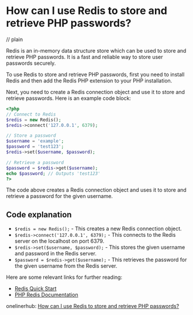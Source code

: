 # How can I use Redis to store and retrieve PHP passwords?
// plain

Redis is an in-memory data structure store which can be used to store and retrieve PHP passwords. It is a fast and reliable way to store user passwords securely.

To use Redis to store and retrieve PHP passwords, first you need to install Redis and then add the Redis PHP extension to your PHP installation.

Next, you need to create a Redis connection object and use it to store and retrieve passwords. Here is an example code block:
```php
<?php
// Connect to Redis
$redis = new Redis();
$redis->connect('127.0.0.1', 6379);

// Store a password
$username = 'example';
$password = 'test123';
$redis->set($username, $password);

// Retrieve a password
$password = $redis->get($username);
echo $password; // Outputs 'test123'
?>
```

The code above creates a Redis connection object and uses it to store and retrieve a password for the given username.

## Code explanation

- `$redis = new Redis();` - This creates a new Redis connection object.
- `$redis->connect('127.0.0.1', 6379);` - This connects to the Redis server on the localhost on port 6379.
- `$redis->set($username, $password);` - This stores the given username and password in the Redis server.
- `$password = $redis->get($username);` - This retrieves the password for the given username from the Redis server.

Here are some relevant links for further reading:
- [Redis Quick Start](https://redis.io/topics/quickstart)
- [PHP Redis Documentation](https://redis.io/clients/php)

onelinerhub: [How can I use Redis to store and retrieve PHP passwords?](https://onelinerhub.com/predis/how-can-i-use-redis-to-store-and-retrieve-php-passwords)